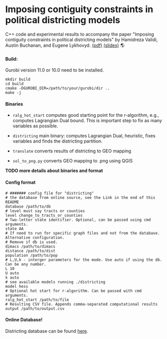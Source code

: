 # Imposing contiguity constraints in political districting models
C++ code and experimental results to accompany the paper "Imposing contiguity constraints in political districting models" by Hamidreza Validi, Austin Buchanan, and Eugene Lykhovyd. [(pdf)](http://www.optimization-online.org/DB_HTML/2020/01/7582.html) [(slides)](https://github.com/zhelih/districting/blob/master/Districting_slides.pdf) :earth_americas:

#### Build:
Gurobi version 11.0 or 10.0 need to be installed.

```
mkdir build
cd build
cmake -DGUROBI_DIR=/path/to/your/gurobi/dir ..
make -j
```

#### Binaries

- `ralg_hot_start` computes good starting point for the r-algorithm, e.g., computes Lagrangian Dual bound. This is important step to fix as many variables as possible.

- `districting` main binary: computes Lagrangian Dual, heuristic, fixes variables and finds the districting partition.

- `translate` converts results of districting to GEO mapping

- `sol_to_png.py` converts GEO mapping to .png using QGIS


**TODO more details about binaries and format**
#### Config format
```
# ####### config file for "districting"
# the database from online source, see the Link in the end of this README
database /path/to/db
# level must say tracts or counties
level change_to_tracts_or_counties
# Two-letter state identifier. Optional, can be passed using cmd arguments.
state AA
# If need to run for specific graph files and not from the database. Alternative configuration.
# Remove if db is used.
dimacs /path/to/dimacs
distance /path/to/dist
population /path/to/pop
# L,U,k - interger parameters for the mode. Use auto if using the db. Can be any number.
L 10
U auto
k auto
# see available models running ./districting
model hess
# Optional hot start for r-algorithm. Can be passed with cmd arguments.
ralg_hot_start /path/to/file
# Resulting CSV file. Appends comma-separated computational results
output /path/to/output.csv
```
#### Online Database!
Districting database can be found [here](https://lykhovyd.com/files/public/districting).
